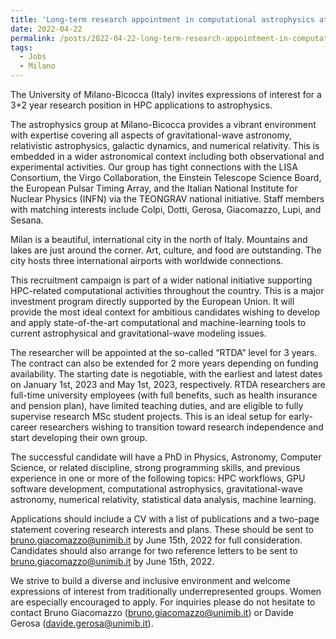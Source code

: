 ```yaml
---
title: 'Long-term research appointment in computational astrophysics at Milano-Bicocca (Italy)'
date: 2022-04-22
permalink: /posts/2022-04-22-long-term-research-appointment-in-computational-astrophysics-at-milano-bicocca-italy
tags:
  - Jobs
  - Milano
---
```


The University of Milano-Bicocca (Italy) invites expressions of interest for a 3+2 year research position in HPC applications to astrophysics.

The astrophysics group at Milano-Bicocca provides a vibrant environment with expertise covering all aspects of gravitational-wave astronomy, relativistic astrophysics, galactic dynamics, and numerical relativity. This is embedded in a wider astronomical context including both observational and experimental activities. Our group has tight connections with the LISA Consortium, the Virgo Collaboration, the Einstein Telescope Science Board, the European Pulsar Timing Array, and the Italian National Institute for Nuclear Physics (INFN) via the TEONGRAV national initiative. Staff members with matching interests include Colpi, Dotti, Gerosa, Giacomazzo, Lupi, and Sesana.

Milan is a beautiful, international city in the north of Italy. Mountains and lakes are just around the corner. Art, culture, and food are outstanding. The city hosts three international airports with worldwide connections.

This recruitment campaign is part of a wider national initiative supporting HPC-related computational activities throughout the country. This is a major investment program directly supported by the European Union. It will provide the most ideal context for ambitious candidates wishing to develop and apply state-of-the-art computational and machine-learning tools to current astrophysical and gravitational-wave modeling issues.

The researcher will be appointed at the so-called “RTDA” level for 3 years. The contract can also be extended for 2 more years depending on funding availability. The starting date is negotiable, with the earliest and latest dates on January 1st, 2023 and May 1st, 2023, respectively. RTDA researchers are full-time university employees (with full benefits, such as health insurance and pension plan), have limited teaching duties, and are eligible to fully supervise research MSc student projects. This is an ideal setup for early-career researchers wishing to transition toward research independence and start developing their own group. 

The successful candidate will have a PhD in Physics, Astronomy, Computer Science, or related discipline, strong programming skills, and previous experience in one or more of the following topics: HPC workflows, GPU software development, computational astrophysics, gravitational-wave astronomy, numerical relativity, statistical data analysis, machine learning.

Applications should include a CV with a list of publications and a two-page statement covering research interests and plans. These should be sent to [bruno.giacomazzo@unimib.it](<mailto:bruno.giacomazzo@unimib.it>) by June 15th, 2022 for full consideration. Candidates should also arrange for two reference letters to be sent to [bruno.giacomazzo@unimib.it](<mailto:bruno.giacomazzo@unimib.it>) by June 15th, 2022. 

We strive to build a diverse and inclusive environment and welcome expressions of interest from traditionally underrepresented groups. Women are especially encouraged to apply. For inquiries please do not hesitate to contact Bruno Giacomazzo ([bruno.giacomazzo@unimib.it](<mailto:bruno.giacomazzo@unimib.it>)) or Davide Gerosa ([davide.gerosa@unimib.it](<mailto:davide.gerosa@unimib.it>)).

